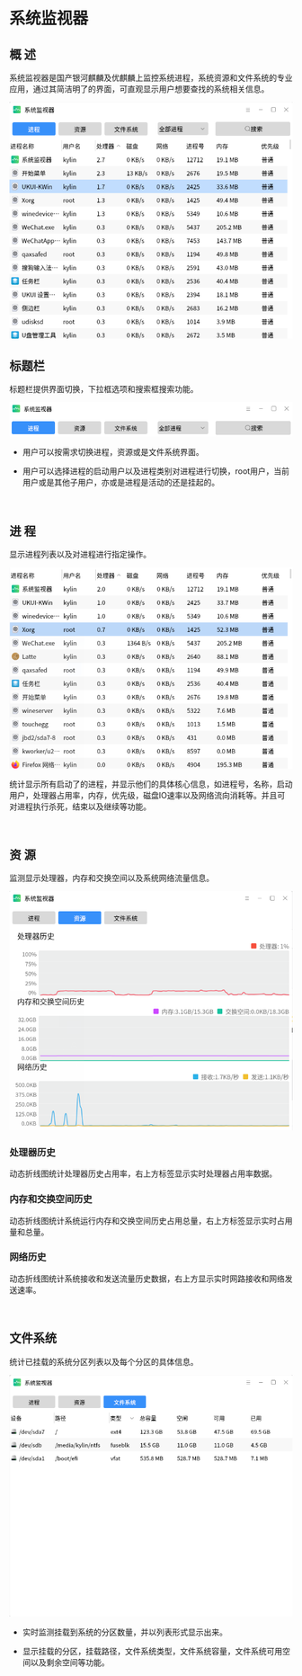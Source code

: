 # 系统监视器
## 概 述 
系统监视器是国产银河麒麟及优麒麟上监控系统进程，系统资源和文件系统的专业应用，通过其简洁明了的界面，可直观显示用户想要查找的系统相关信息。

![图 1 系统监视器-big](image/1.png)
<br>

## 标题栏
标题栏提供界面切换，下拉框选项和搜索框搜索功能。

![图 2 标题栏-big](image/2.png)

- 用户可以按需求切换进程，资源或是文件系统界面。

- 用户可以选择进程的启动用户以及进程类别对进程进行切换，root用户，当前用户或是其他子用户，亦或是进程是活动的还是挂起的。

<br>

## 进 程
显示进程列表以及对进程进行指定操作。

![图 3 进程内容-big](image/3.png)

统计显示所有启动了的进程，并显示他们的具体核心信息，如进程号，名称，启动用户，处理器占用率，内存，优先级，磁盘IO速率以及网络流向消耗等。并且可对进程执行杀死，结束以及继续等功能。

<br>

## 资 源
监测显示处理器，内存和交换空间以及系统网络流量信息。

![图 4 系统监视器资源内容-big](image/4.png)

### 处理器历史
动态折线图统计处理器历史占用率，右上方标签显示实时处理器占用率数据。

### 内存和交换空间历史
动态折线图统计系统运行内存和交换空间历史占用总量，右上方标签显示实时占用量和总量。

### 网络历史
动态折线图统计系统接收和发送流量历史数据，右上方显示实时网路接收和网络发送速率。

<br>

## 文件系统
统计已挂载的系统分区列表以及每个分区的具体信息。

![图 5 系统监视器文件系统内容-big](image/5.png)

- 实时监测挂载到系统的分区数量，并以列表形式显示出来。

- 显示挂载的分区，挂载路径，文件系统类型，文件系统容量，文件系统可用空间以及剩余空间等功能。
